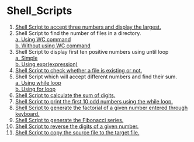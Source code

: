 # Shell_Scripts
1. [Shell Script to accept three numbers and display the largest.](https://github.com/SauravGanguly/shell_scripts/blob/master/script_1.sh)
2. Shell Script to find the number of files in a directory. 
  <br> [a. Using WC command](https://github.com/SauravGanguly/shell_scripts/blob/master/script_2a.sh)
  <br> [b. Without using WC command](https://github.com/SauravGanguly/shell_scripts/blob/master/script_2b.sh)
3. Shell Script to display first ten positive numbers using until loop
  <br> [a. Simple](https://github.com/SauravGanguly/shell_scripts/blob/master/script_3a.sh)
  <br> [b. Using expr(expression)](https://github.com/SauravGanguly/shell_scripts/blob/master/script_3b.sh)
4. [Shell Script to check whether a file is existing or not.](https://github.com/SauravGanguly/shell_scripts/blob/master/script_4.sh)
5. Shell Script which will accept different numbers and find their sum.
  <br> [a. Using while loop](https://github.com/SauravGanguly/shell_scripts/blob/master/script_5a.sh)
  <br> [b. Using for loop](https://github.com/SauravGanguly/shell_scripts/blob/master/script_5b.sh)
6. [Shell Script to calculate the sum of digits.](https://github.com/SauravGanguly/shell_scripts/blob/master/script_6.sh)
7. [Shell Script to print the first 10 odd numbers using the while loop.](https://github.com/SauravGanguly/shell_scripts/blob/master/script_7.sh)
8. [Shell Script to generate the factorial of a given number entered through keyboard.](https://github.com/SauravGanguly/shell_scripts/blob/master/script_8.sh)
9. [Shell Script to generate the Fibonacci series.](https://github.com/SauravGanguly/shell_scripts/blob/master/script_9.sh)
10. [Shell Script to reverse the digits of a given number.](https://github.com/SauravGanguly/shell_scripts/blob/master/script_10.sh)
11. [Shell Script to copy the source file to the target file.](https://github.com/SauravGanguly/shell_scripts/blob/master/script_11.sh)
